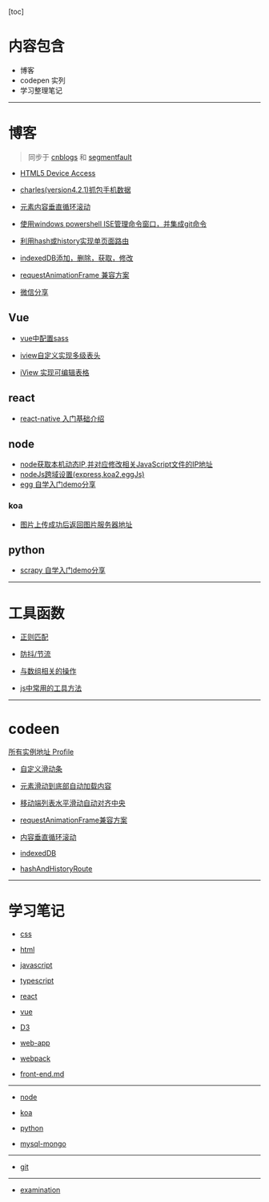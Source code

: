 [toc]

# 内容包含
- 博客
- codepen 实列
- 学习整理笔记

---

# 博客

> 同步于 [cnblogs](http://www.cnblogs.com/he-wei/) 和  [segmentfault](https://segmentfault.com/u/hewei/articles?sort=vote)


- [HTML5 Device Access](https://github.com/NameHewei/blog-note/blob/master/blog-files/html5device.md)

- [charles(version4.2.1)抓包手机数据](https://github.com/NameHewei/blog-note/blob/master/blog-files/charles-proxy-phone.md)

- [元素内容垂直循环滚动](https://github.com/NameHewei/blog-note/blob/master/blog-files/vertical-roll.md)

- [使用windows powershell ISE管理命令窗口，并集成git命令](https://github.com/NameHewei/blog-note/blob/master/blog-files/psISE.md)

- [利用hash或history实现单页面路由](https://github.com/NameHewei/blog-note/blob/master/blog-files/singlePageRoute.md)

- [indexedDB添加，删除，获取，修改](https://github.com/NameHewei/blog-note/blob/master/blog-files/indexedDB.md)

- [requestAnimationFrame 兼容方案](https://github.com/NameHewei/blog-note/blob/master/blog-files/requestAnimationFrame.md)

- [微信分享](https://github.com/NameHewei/blog-note/blob/master/blog-files/weChatShare.md)

## Vue
- [vue中配置sass](https://github.com/NameHewei/blog-note/blob/master/blog-files/vue/vue-sass-config.md)

- [iview自定义实现多级表头](https://github.com/NameHewei/blog-note/blob/master/blog-files/vue/iview-ud-table-header.md)

- [iView 实现可编辑表格](https://github.com/NameHewei/blog-note/blob/master/blog-files/vue/iview-table-edit.md)

## react
- [react-native 入门基础介绍](https://github.com/NameHewei/blog-note/blob/master/blog-files/react/rn-app.md)

## node
- [node获取本机动态IP,并对应修改相关JavaScript文件的IP地址](https://github.com/NameHewei/blog-note/blob/master/blog-files/node/setAutoIp.md)
- [nodeJs跨域设置(express,koa2,eggJs)](https://github.com/NameHewei/blog-note/blob/master/blog-files/node/access-origin.md)
- [egg 自学入门demo分享](https://github.com/NameHewei/blog-note/blob/master/blog-files/node/eggStart.md)

### koa

- [图片上传成功后返回图片服务器地址](https://github.com/NameHewei/blog-note/blob/master/blog-files/node/koarReServerAddress.md)

## python
- [scrapy 自学入门demo分享](https://github.com/NameHewei/blog-note/blob/master/blog-files/python/scrapy-start.md)

---

# 工具函数

- [正则匹配](https://github.com/NameHewei/blog-note/blob/master/tools/regexpRules.md)

- [防抖/节流](https://github.com/NameHewei/blog-note/blob/master/tools/regexpRules.md)

- [与数组相关的操作](https://github.com/NameHewei/blog-note/blob/master/tools/arrayFun.md)
    
- [js中常用的工具方法](https://github.com/NameHewei/blog-note/blob/master/tools/publicFn.md)

---

# codeen
[所有实例地址 Profile](https://codepen.io/Hewitt/) 

- [自定义滑动条](https://codepen.io/Hewitt/pen/dradRr)

- [元素滑动到底部自动加载内容](https://codepen.io/Hewitt/pen/oVLpvE)

- [移动端列表水平滑动自动对齐中央](https://codepen.io/Hewitt/pen/KEKGwp)

- [requestAnimationFrame兼容方案](https://codepen.io/Hewitt/pen/VgZapr)

- [内容垂直循环滚动](https://codepen.io/Hewitt/pen/YdjLwN)

- [indexedDB](https://codepen.io/Hewitt/pen/vQMxPe)

- [hashAndHistoryRoute](https://codepen.io/Hewitt/pen/gQymam)

---

# 学习笔记

- [css](https://github.com/NameHewei/blog-note/blob/master/notes/css.md)

- [html](https://github.com/NameHewei/blog-note/blob/master/notes/html.md)

- [javascript](https://github.com/NameHewei/blog-note/blob/master/notes/javascript.md)

- [typescript](https://github.com/NameHewei/blog-note/blob/master/notes/typescript.md)

- [react](https://github.com/NameHewei/blog-note/blob/master/notes/react.md)

- [vue](https://github.com/NameHewei/blog-note/blob/master/notes/vue.md)

- [D3](https://github.com/NameHewei/blog-note/blob/master/notes/D3.md)

- [web-app](https://github.com/NameHewei/blog-note/blob/master/notes/web-app.md)

- [webpack](https://github.com/NameHewei/blog-note/blob/master/notes/webpack.md)

- [front-end.md](https://github.com/NameHewei/blog-note/blob/master/notes/front-end.md)

---

- [node](https://github.com/NameHewei/blog-note/blob/master/notes/node.md)

- [koa](https://github.com/NameHewei/blog-note/blob/master/notes/koa.md)

- [python](https://github.com/NameHewei/blog-note/blob/master/notes/python.md)

- [mysql-mongo](https://github.com/NameHewei/blog-note/blob/master/notes/mysql-mongo.md)

---

- [git](https://github.com/NameHewei/blog-note/blob/master/notes/git.md)

---

- [examination](https://github.com/NameHewei/blog-note/blob/master/notes/interviewMapStudyNote.md)

